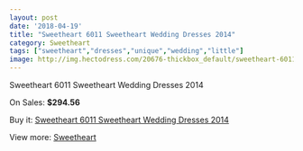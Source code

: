 ```yaml
---
layout: post
date: '2018-04-19'
title: "Sweetheart 6011 Sweetheart Wedding Dresses 2014"
category: Sweetheart
tags: ["sweetheart","dresses","unique","wedding","little"]
image: http://img.hectodress.com/20676-thickbox_default/sweetheart-6011-sweetheart-wedding-dresses-2014.jpg
---
```

Sweetheart 6011 Sweetheart Wedding Dresses 2014

On Sales: **$294.56**
<a href="https://www.hectodress.com/sweetheart/9534-sweetheart-6011-sweetheart-wedding-dresses-2014.html"><amp-img layout="responsive" width="600" height="600" src="//img.hectodress.com/20676-thickbox_default/sweetheart-6011-sweetheart-wedding-dresses-2014.jpg" alt="Sweetheart 6011 Sweetheart Wedding Dresses 2014 0" /></a>
<a href="https://www.hectodress.com/sweetheart/9534-sweetheart-6011-sweetheart-wedding-dresses-2014.html"><amp-img layout="responsive" width="600" height="600" src="//img.hectodress.com/20679-thickbox_default/sweetheart-6011-sweetheart-wedding-dresses-2014.jpg" alt="Sweetheart 6011 Sweetheart Wedding Dresses 2014 1" /></a>
<a href="https://www.hectodress.com/sweetheart/9534-sweetheart-6011-sweetheart-wedding-dresses-2014.html"><amp-img layout="responsive" width="600" height="600" src="//img.hectodress.com/20678-thickbox_default/sweetheart-6011-sweetheart-wedding-dresses-2014.jpg" alt="Sweetheart 6011 Sweetheart Wedding Dresses 2014 2" /></a>
<a href="https://www.hectodress.com/sweetheart/9534-sweetheart-6011-sweetheart-wedding-dresses-2014.html"><amp-img layout="responsive" width="600" height="600" src="//img.hectodress.com/20677-thickbox_default/sweetheart-6011-sweetheart-wedding-dresses-2014.jpg" alt="Sweetheart 6011 Sweetheart Wedding Dresses 2014 3" /></a>

Buy it: [Sweetheart 6011 Sweetheart Wedding Dresses 2014](https://www.hectodress.com/sweetheart/9534-sweetheart-6011-sweetheart-wedding-dresses-2014.html "Sweetheart 6011 Sweetheart Wedding Dresses 2014")

View more: [Sweetheart](https://www.hectodress.com/157-sweetheart "Sweetheart")
